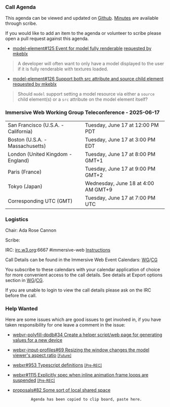 ### Call Agenda

This agenda can be viewed and updated on [Github](https://github.com/immersive-web/administrivia/blob/main/meetings/2025/2025-06-17-Immersive_Web_Working_Group_Teleconference-agenda.md). [Minutes](https://www.w3.org/2025/06/17-immersive-web-minutes.html) are available through scribe.

If you would like to add an item to the agenda or volunteer to scribe please open a pull request against this agenda.

* [model-element#125 Event for model fully renderable](https://github.com/immersive-web/model-element/issues/125) [requested by mkeblx](https://github.com/immersive-web/model-element/issues/125#issuecomment-2971557004)
> A developer will often want to only have a model displayed to the user if it is fully renderable with textures loaded. 
 >

* [model-element#126 Support both src attribute and source child element](https://github.com/immersive-web/model-element/issues/126) [requested by mkeblx](https://github.com/immersive-web/model-element/issues/126#issuecomment-2975305690)
> Should `model` support setting a model resource via either a `source` child element(s) or a `src` attribute on the model element itself?
 >

### Immersive Web Working Group Teleconference - 2025-06-17

<table>
<tr><td> San Francisco (U.S.A. - California) <td> Tuesday, June 17 at 12:00 PM PDT
<tr><td> Boston (U.S.A. - Massachusetts) <td> Tuesday, June 17 at 3:00 PM EDT
<tr><td> London (United Kingdom - England) <td> Tuesday, June 17 at 8:00 PM GMT+1
<tr><td> Paris (France) <td> Tuesday, June 17 at 9:00 PM GMT+2
<tr><td> Tokyo (Japan) <td> Wednesday, June 18 at 4:00 AM GMT+9
<tr><td> Corresponding UTC (GMT) <td> Tuesday, June 17 at 7:00 PM UTC
</table>

### Logistics

Chair: Ada Rose Cannon

Scribe:

IRC: [irc.w3.org](https://irc.w3.org/):6667 #immersive-web [Instructions](https://github.com/immersive-web/administrivia/blob/main/IRC.md)

Call Details can be found in the Immersive Web Event Calendars: [WG](https://www.w3.org/groups/wg/immersive-web/calendar/)/[CG](https://www.w3.org/groups/cg/immersive-web/calendar/)

You subscribe to these calendars with your calendar application of choice for more convenient access to the call details. See details at Export options section in [WG](https://www.w3.org/groups/wg/immersive-web/calendar/#export)/[CG](https://www.w3.org/groups/cg/immersive-web/calendar/#export).

If you are unable to login to view the call details please ask on the IRC before the call.

### Help Wanted

Here are some issues which are good issues to get involved in, if you have taken responsibility for one leave a comment in the issue:

- [webvr-polyfill-dpdb#34 Create a helper script/web page for generating values for a new device](https://github.com/immersive-web/webvr-polyfill-dpdb/issues/34)
- [webxr-input-profiles#69 Resizing the window changes the model viewer's aspect ratio](https://github.com/immersive-web/webxr-input-profiles/issues/69) [<small>[Future]</small>](https://api.github.com/repos/immersive-web/webxr-input-profiles/milestones/4)
- [webxr#953 Typescript definitions](https://github.com/immersive-web/webxr/issues/953) [<small>[Pre-REC]</small>](https://api.github.com/repos/immersive-web/webxr/milestones/16)
- [webxr#1115 Explicitly spec when inline animation frame loops are suspended](https://github.com/immersive-web/webxr/issues/1115) [<small>[Pre-REC]</small>](https://api.github.com/repos/immersive-web/webxr/milestones/16)
- [proposals#82 Some sort of local shared space](https://github.com/immersive-web/proposals/issues/82)


              Agenda has been copied to clip board, paste here.
